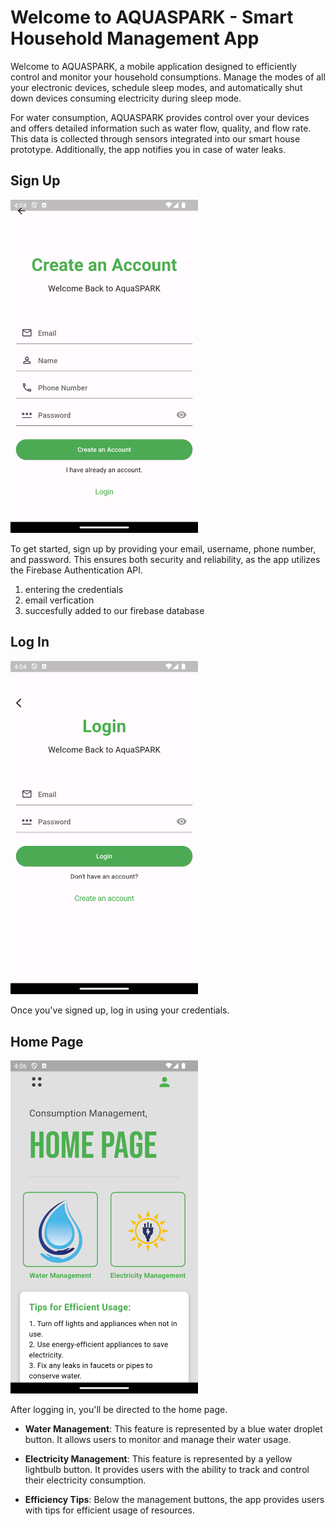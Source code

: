 # Welcome to AQUASPARK - Smart Household Management App

Welcome to AQUASPARK, a mobile application designed to efficiently control and monitor your household consumptions. Manage the modes of all your electronic devices, schedule sleep modes, and automatically shut down devices consuming electricity during sleep mode.

For water consumption, AQUASPARK provides control over your devices and offers detailed information such as water flow, quality, and flow rate. This data is collected through sensors integrated into our smart house prototype. Additionally, the app notifies you in case of water leaks.

## Sign Up

<div>
  <img src="screenshots/SignUp.png" alt="Sign Up Screenshot" width="300">
</div>

To get started, sign up by providing your email, username, phone number, and password. This ensures both security and reliability, as the app utilizes the Firebase Authentication API.

1. entering the credentials
2. email verfication
3. succesfully added to our firebase database

## Log In

<div>
  <img src="screenshots/LoginPage.png" alt="Log In Screenshot" width="300">
</div>

Once you've signed up, log in using your credentials.

## Home Page

<div>
  <img src="screenshots/HomePage.png" alt="Home Page Screenshot" width="300">
</div>

After logging in, you'll be directed to the home page.
- **Water Management**: This feature is represented by a blue water droplet button. It allows users to monitor and manage their water usage.

- **Electricity Management**: This feature is represented by a yellow lightbulb button. It provides users with the ability to track and control their electricity consumption.

- **Efficiency Tips**: Below the management buttons, the app provides users with tips for efficient usage of resources.
